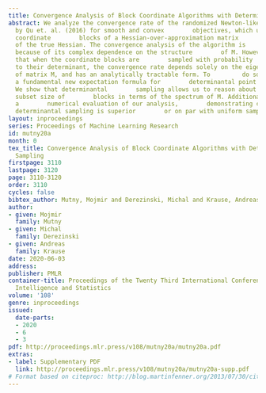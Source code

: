 ```yaml
---
title: Convergence Analysis of Block Coordinate Algorithms with Determinantal Sampling
abstract: We analyze the convergence rate of the randomized Newton-like method        introduced
  by Qu et. al. (2016) for smooth and convex        objectives, which uses random
  coordinate        blocks of a Hessian-over-approximation matrix        M instead
  of the true Hessian. The convergence analysis of the algorithm is          challenging
  because of its complex dependence on the structure        of M. However, we show
  that when the coordinate blocks are        sampled with probability         proportional
  to their determinant, the convergence rate depends solely on the eigenvalue distribution
  of matrix M, and has an analytically tractable form. To         do so, we derive
  a fundamental new expectation formula for        determinantal point processes.
  We show that determinantal        sampling allows us to reason about the optimal
  subset size of        blocks in terms of the spectrum of M. Additionally, we        provide
  a        numerical evaluation of our analysis,        demonstrating cases where
  determinantal sampling is superior        or on par with uniform sampling.
layout: inproceedings
series: Proceedings of Machine Learning Research
id: mutny20a
month: 0
tex_title: Convergence Analysis of Block Coordinate Algorithms with Determinantal
  Sampling
firstpage: 3110
lastpage: 3120
page: 3110-3120
order: 3110
cycles: false
bibtex_author: Mutny, Mojmir and Derezinski, Michal and Krause, Andreas
author:
- given: Mojmir
  family: Mutny
- given: Michal
  family: Derezinski
- given: Andreas
  family: Krause
date: 2020-06-03
address: 
publisher: PMLR
container-title: Proceedings of the Twenty Third International Conference on Artificial
  Intelligence and Statistics
volume: '108'
genre: inproceedings
issued:
  date-parts:
  - 2020
  - 6
  - 3
pdf: http://proceedings.mlr.press/v108/mutny20a/mutny20a.pdf
extras:
- label: Supplementary PDF
  link: http://proceedings.mlr.press/v108/mutny20a/mutny20a-supp.pdf
# Format based on citeproc: http://blog.martinfenner.org/2013/07/30/citeproc-yaml-for-bibliographies/
---
```

